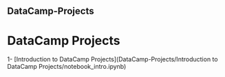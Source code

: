 ## DataCamp-Projects
# DataCamp Projects

1- [Introduction to DataCamp Projects](DataCamp-Projects/Introduction to DataCamp Projects/notebook_intro.ipynb)

      
